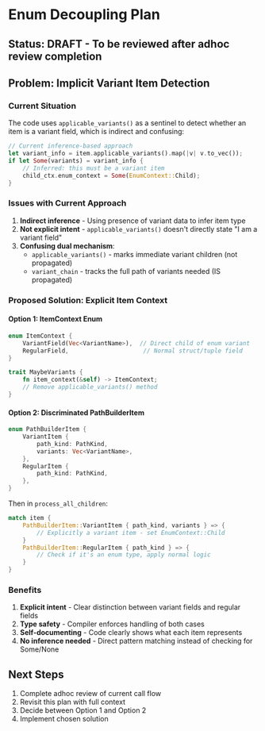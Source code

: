 # Enum Decoupling Plan

## Status: DRAFT - To be reviewed after adhoc review completion

## Problem: Implicit Variant Item Detection

### Current Situation
The code uses `applicable_variants()` as a sentinel to detect whether an item is a variant field, which is indirect and confusing:

```rust
// Current inference-based approach
let variant_info = item.applicable_variants().map(|v| v.to_vec());
if let Some(variants) = variant_info {
    // Inferred: this must be a variant item
    child_ctx.enum_context = Some(EnumContext::Child);
}
```

### Issues with Current Approach
1. **Indirect inference** - Using presence of variant data to infer item type
2. **Not explicit intent** - `applicable_variants()` doesn't directly state "I am a variant field"
3. **Confusing dual mechanism**:
   - `applicable_variants()` - marks immediate variant children (not propagated)
   - `variant_chain` - tracks the full path of variants needed (IS propagated)

### Proposed Solution: Explicit Item Context

#### Option 1: ItemContext Enum
```rust
enum ItemContext {
    VariantField(Vec<VariantName>),  // Direct child of enum variant
    RegularField,                     // Normal struct/tuple field
}

trait MaybeVariants {
    fn item_context(&self) -> ItemContext;
    // Remove applicable_variants() method
}
```

#### Option 2: Discriminated PathBuilderItem
```rust
enum PathBuilderItem {
    VariantItem {
        path_kind: PathKind,
        variants: Vec<VariantName>,
    },
    RegularItem {
        path_kind: PathKind,
    },
}
```

Then in `process_all_children`:
```rust
match item {
    PathBuilderItem::VariantItem { path_kind, variants } => {
        // Explicitly a variant item - set EnumContext::Child
    }
    PathBuilderItem::RegularItem { path_kind } => {
        // Check if it's an enum type, apply normal logic
    }
}
```

### Benefits
1. **Explicit intent** - Clear distinction between variant fields and regular fields
2. **Type safety** - Compiler enforces handling of both cases
3. **Self-documenting** - Code clearly shows what each item represents
4. **No inference needed** - Direct pattern matching instead of checking for Some/None

## Next Steps
1. Complete adhoc review of current call flow
2. Revisit this plan with full context
3. Decide between Option 1 and Option 2
4. Implement chosen solution